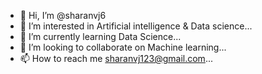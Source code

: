 - 👋 Hi, I’m @sharanvj6
- 👀 I’m interested in Artificial intelligence & Data science...
- 🌱 I’m currently learning Data Science...
- 💞️ I’m looking to collaborate on Machine learning...
- 📫 How to reach me sharanvj123@gmail.com...

<!---
sharanvj6/sharanvj6 is a ✨ special ✨ repository because its `README.md` (this file) appears on your GitHub profile.
You can click the Preview link to take a look at your changes.
--->
